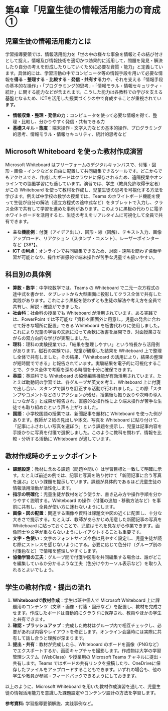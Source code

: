 # 第4章「児童生徒の情報活用能力の育成①

## 児童生徒の情報活用能力とは

学習指導要領では、情報活用能力を「世の中の様々な事象を情報とその結び付きとして捉え，情報及び情報技術を適切かつ効果的に活用して，問題を発見・解決したり自分の考えを形成したりしていくために必要な資質・能力」と定義しています。具体的には、学習活動の中でコンピュータ等の情報手段を用いて必要な情報を**得る**・**整理する**・**比較する**・**発信・共有する**力や、それを支える「情報手段の基本的な操作」・「プログラミング的思考」・「情報モラル・情報セキュリティ・統計」に関する能力などが含まれます。こうした能力は各教科での学びを支える基盤となるため、ICTを活用した授業づくりの中で育成することが重視されています。

* **情報収集・整理・発信の力**：コンピュータを使って必要な情報を得て、整理・比較し、分かりやすく発信・共有できる力
* **基礎スキル・態度**：端末操作・文字入力などの基本的操作、プログラミング的思考、情報モラル・情報セキュリティ、統計的思考など

## Microsoft Whiteboard を使った教材作成演習

Microsoft Whiteboard はフリーフォームのデジタルキャンバスで、付箋・図形・画像・インクなどを自由に配置して共同編集できるツールです。どこからでもアクセスでき、作成したボードはクラウドに保存されるため、遠隔授業やオンラインでの協働学習にも適しています。演習では、学生（教員免許取得予定者）がこの Whiteboard を使って教材を作成し、児童生徒の思考を可視化する方法を学びます。例えば中学校の数学の授業では、Teams のホワイトボード機能を使って生徒が自分の解法（連立方程式の途中式など）をタブレットで入力し、クラス全体で共有して学習を進めた事例があります。このように黒板の代わりに電子ホワイトボードを活用すると、生徒の考えをリアルタイムに可視化して全員で共有できます。

* **主な機能例**：付箋（アイデア出し）、図形・線（図解）、テキスト入力、画像アップロード、リアクション（スタンプ・コメント）、レーザーポインターなど【38†】。
* **ICT の利点**：オンラインで共同編集できるため、対面・遠隔を問わず協働学習が可能となり、操作が直感的で端末操作が苦手な児童でも扱いやすい。

## 科目別の具体例

* **算数・数学**：中学校数学では、Teams の Whiteboard で二元一次方程式の途中式を書かせ、タブレットから大型画面に投影してクラス全体で共有した実践があります。これにより黒板を使わずとも生徒の解法や考え方を全員で共有し、解説・確認ができました。
* **社会科**：社会科の授業でも Whiteboard が活用されています。ある実践では、PowerPoint では不可能な「資料を画面外に用意し，児童の発言に合わせて好きな場所に配置」できる Whiteboard を板書代わりに使用しました。これにより児童の学習の文脈に沿って柔軟に板書を展開でき、対面授業さながらの双方向的な学びが実現しました。
* **理科**：理科の実験授業では、「結果を整理しやすい」という特長から活用例があります。磁石の実験では、児童が観察した結果を Whiteboard 上で整理し全体で共有しました。その結果、「Whiteboard の活用により，結果の整理が短時間でできる」と報告されています。実験結果を電子的に可視化することで、クラス全体で考察を深める時間を十分に確保できます。
* **英語**：英語科でも Whiteboard の協働編集機能が有効活用されています。たとえば助動詞の学習では、各グループが英文を考え、Whiteboard 上に付箋で出し合い、スタンプで誤りを訂正する活動が行われました。この際「スタンプやコメントなどのリアクションが残せ，授業後も振り返りや次時の導入につながる」と成果が報告され、直感的な操作性により端末操作が苦手な生徒でも取り組めたという声も上がりました。
* **国語**：小学校国語の授業では、新聞記事を題材に Whiteboard を使った例があります。教師が２紙の見出しや本文、写真を Whiteboard に貼り付けて、「記事にふさわしい写真を選ぼう」という課題を提示し、児童は記事内容を手掛かりに写真を付箋で選択しました。このように教科を問わず、情報を比較・分析する活動に Whiteboard が適しています。

## 教材作成時のチェックポイント

* **課題設定**：教材に含める課題（問題や問い）は学習目標と一致して明確に示す。たとえば前述の例では、記事と写真を貼り付けて「新聞記事に合う写真を選ぶ」という課題を提示しています。課題が具体的であるほど児童生徒の情報活用活動が活性化します。
* **指示の明確化**：児童生徒が教材をどう使うか、書き込み方や操作手順を分かりやすく説明する。Whiteboard の操作（付箋の追加・移動方法など）を事前に共有し、全員が使い方に迷わないようにします。
* **画像・図の配置**：関連する画像や資料は課題文や図の近くに配置し、十分な大きさで提示する。たとえば、教師があらかじめ用意した新聞記事の写真を Whiteboard に貼っておくことで、児童はそれを見ながら作業できます。画像同士や文字が重ならないようにレイアウトすることも重要です。
* **文字・色使い**：文字のフォントサイズや色は見やすく設定し、児童生徒が読む際にストレスを感じないようにする。必要に応じて色分け（グループ別の付箋色など）で情報を整理しやすくします。
* **協働学習の工夫**：グループ間で付箋や図形を共同編集する場合は、誰がどこを編集しているか分かるような工夫（色分けやカーソル表示など）を取り入れるとよいでしょう。

## 学生の教材作成・提出の流れ

1. **Whiteboardで教材作成**：学生は班や個人で Microsoft Whiteboard 上に課題用のコンテンツ（文章・画像・付箋・図形など）を配置し、教材を完成させます。作成したボードは自動的にクラウドに保存され、教員やほかの学生と共有できます。
2. **確認・ブラッシュアップ**：完成した教材はグループ内で相互チェックし、必要があれば内容やレイアウトを修正します。オンライン会議時には実際に共有して話し合うと理解が深まります。
3. **提出・共有**：教材が完成したら、Whiteboard のボードを画像（PNGなど）でエクスポートするか、画面キャプチャを撮影します。作成物は大学の学習管理システム（WebClass）や授業用の Microsoft Teams チャネルに提出・共有します。Teams ではボードの共有リンクを投稿したり、OneDriveに保存したファイルをアップロードすることもできます。いずれの場合も、他の学生や教員が参照・フィードバックできるようにしておきます。

以上のように、Microsoft Whiteboard を用いた教材作成演習を通して、児童生徒の情報活用能力を意識した課題設定やコンテンツ設計の方法を学習します。

**参考資料:** 学習指導要領解説、実践事例など。
